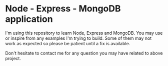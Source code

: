 # Node - Express - MongoDB application

I'm using this repository to learn Node, Express and MongoDB. 
You may use or inspire from any examples I'm trying to build. Some of them may not work as expected so please be patient until a fix is available.
 
 Don't hesitate to contact me for any question you may have related to above project.
 
 
